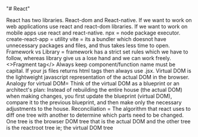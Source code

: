 "# React" 

React has two libraries. React-dom and React-native. If we want to work on web applications use react and react-dom libraries. If we want to work on mobile apps use react and react-native. 
npx = node package executor.
create-react-app = utility
vite = its a bundler which doesnot have unnecessary packages and files, and thus takes less time to open. 
Framework vs Library = framework has a strict set rules which we have to follow, whereas library give us a lose hand and we can work freely.
<>Fragment tag</> 
Always keep component/function name must be capital.
If your js files returns html tags then always use .jsx. 
Virtual DOM is the lightweight javascript representation of the actual DOM in the browser.  
Analogy for virtual DOM=
Think of the virtual DOM as a blueprint or an architect's plan:
Instead of rebuilding the entire house (the actual DOM) when making changes, you first update the blueprint (virtual DOM), compare it to the previous blueprint, and then make only the necessary adjustments to the house.
Reconciliation = The algorithm that react uses to diff one tree with another to determine which parts need to be changed. 
One tree is the browser DOM tree that is the actual DOM and the other tree is the reactroot tree ie; the virtual DOM tree
